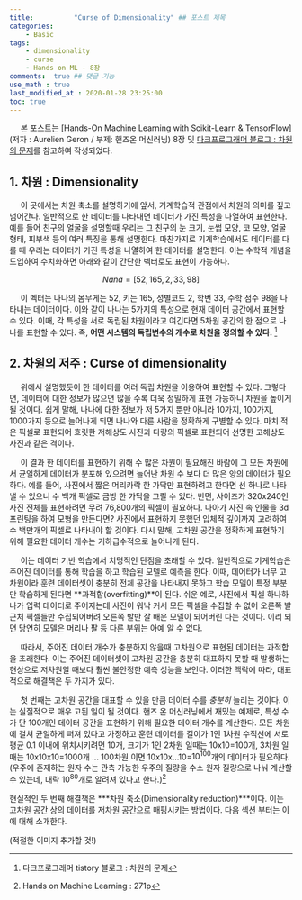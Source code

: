 ```yaml
---
title:          "Curse of Dimensionality" ## 포스트 제목
categories:       
    - Basic
tags:           
    - dimensionality
    - curse
    - Hands on ML - 8장
comments:  true ## 댓글 기능
use_math : true
last_modified_at : 2020-01-28 23:25:00
toc: true
---
```


&nbsp;&nbsp;&nbsp;&nbsp; 본 포스트는 [Hands-On Machine Learning with Scikit-Learn & TensorFlow] (저자 : Aurelien Geron / 부제: 핸즈온 머신러닝) 8장 및 [다크프로그래머 블로그 : 차원의 문제](https://darkpgmr.tistory.com/145)를 참고하여 작성되었다.

## 1. 차원 : Dimensionality

   &nbsp;&nbsp;&nbsp;&nbsp; 이 곳에서는 차원 축소를 설명하기에 앞서, 기계학습적 관점에서 차원의 의미를 짚고 넘어간다. 일반적으로 한 데이터를 나타내면 데이터가 가진 특성을 나열하여 표현한다. 예를 들어 친구의 얼굴을 설명할때 우리는 그 친구의 눈 크기, 눈썹 모양, 코 모양, 얼굴 형태, 피부색 등의 여러 특징을 통해 설명한다. 마찬가지로 기계학습에서도 데이터를 다룰 때 우리는 데이터가 가진 특성을 나열하여 한 데이터를 설명한다. 이는 수학적 개념을 도입하여 수치화하면 아래와 같이 간단한 벡터로도 표현이 가능하다.

   $$ Nana = [52, 165, 2, 33, 98] $$

   &nbsp;&nbsp;&nbsp;&nbsp; 이 벡터는 나나의 몸무게는 52, 키는 165, 성별코드 2, 학번 33, 수학 점수 98을 나타내는 데이터이다. 이와 같이 나나는 5가지의 특성으로 현재 데이터 공간에서 표현할 수 있다. 이때, 각 특성을 서로 독립된 차원이라고 여긴다면 5차원 공간의 한 점으로 나나를 표현할 수 있다. 즉, **어떤 시스템의 독립변수의 개수로 차원을 정의할 수 있다.** [^1] 

## 2. 차원의 저주 : Curse of dimensionality

   &nbsp;&nbsp;&nbsp;&nbsp; 위에서 설명했듯이 한 데이터를 여러 독립 차원을 이용하여 표현할 수 있다. 그렇다면, 데이터에 대한 정보가 많으면 많을 수록 더욱 정밀하게 표현 가능하니 차원을 높이게 될 것이다. 쉽게 말해, 나나에 대한 정보가 저 5가지 뿐만 아니라 10가지, 100가지, 1000가지 등으로 늘어나게 되면 나나와 다른 사람을 정확하게 구별할 수 있다. 마치 적은 픽셀로 표현되어 흐릿한 저해상도 사진과 다량의 픽셀로 표현되어 선명한 고해상도 사진과 같은 격이다.

   &nbsp;&nbsp;&nbsp;&nbsp; 이 결과 한 데이터를 표현하기 위해 수 많은 차원이 필요해진 바람에 그 모든 차원에서 균일하게 데이터가 분포해 있으려면 늘어난 차원 수 보다 더 많은 양의 데이터가 필요하다. 예를 들어, 사진에서 짧은 머리카락 한 가닥만 표현하려고 한다면 선 하나로 나타낼 수 있으니 수 백개 픽셀로 금방 한 가닥을 그릴 수 있다. 반면, 사이즈가 320x240인 사진 전체를 표현하려면 무려 76,800개의 픽셀이 필요하다. 나아가 사진 속 인물을 3d 프린팅을 하여 모형을 만든다면? 사진에서 표현하지 못했던 입체적 깊이까지 고려하여 수 백만개의 픽셀로 나타내야 할 것이다. 다시 말해, 고차원 공간을 정확하게 표현하기 위해 필요한 데이터 개수는 기하급수적으로 늘어나게 된다.       
   
   &nbsp;&nbsp;&nbsp;&nbsp; 이는 데이터 기반 학습에서 치명적인 단점을 초래할 수 있다. 일반적으로 기계학습은 주어진 데이터를 통해 학습을 하고 학습된 모델로 예측을 한다. 이때, 데어터가 너무 고차원이라 훈련 데이터셋이 충분히 전체 공간을 나타내지 못하고 학습 모델이 특정 부분만 학습하게 된다면 **과적합(overfitting)**이 된다. 쉬운 예로, 사진에서 픽셀 하나하나가 입력 데이터로 주어지는데 사진이 워낙 커서 모든 픽셀을 수집할 수 없어 오른쪽 발 근처 픽셀들만 수집되어버려 오른쪽 발만 잘 배운 모델이 되어버린 다는 것이다. 이리 되면 당연히 모델은 머리나 팔 등 다른 부위는 아예 알 수 없다.

   &nbsp;&nbsp;&nbsp;&nbsp; 따라서, 주어진 데이터 개수가 충분하지 않을때 고차원으로 표현된 데이터는 과적합을 초래한다. 이는 주어진 데이터셋이 고차원 공간을 충분히 대표하지 못할 때 발생하는 현상으로 저차원일 때보다 훨씬 불안정한 예측 성능을 보인다. 이러한 맥락에 따라, 대표적으로 해결책은 두 가지가 있다. 
   
   &nbsp;&nbsp;&nbsp;&nbsp; 첫 번째는 고차원 공간을 대표할 수 있을 만큼 데이터 수를 *충분히* 늘리는 것이다. 이는 실질적으로 매우 고된 일이 될 것이다. 핸즈 온 머신러닝에서 재밌는 예제로, 특성 수가 단 100개인 데이터 공간을 표현하기 위해 필요한 데이터 개수를 계산한다. 모든 차원에 걸쳐 균일하게 퍼져 있다고 가정하고 훈련 데이터를 길이가 1인 1차원 수직선에 서로 평균 0.1 이내에 위치시키려면 10개, 크기가 1인 2차원 일때는 10x10=100개, 3차원 일때는 10x10x10=1000개 ... 100차원 이면 10x10x...10=$10^{100}$개의 데이터가 필요하다. (우주에 존재하는 원자 수는 관측 가능한 우주의 질량을 수소 원자 질량으로 나눠 계산할 수 있는데, 대략 $10^{80}$개로 알려져 있다고 한다.)[^2]

   현실적인 두 번째 해결책은 ***차원 축소(Dimensionality reduction)***이다. 이는 고차원 공간 상의 데이터를 저차원 공간으로 매핑시키는 방법이다. 다음 섹션 부터는 이에 대해 소개한다.   

[^1]:다크프로그래머 tistory 블로그 : 차원의 문제 
[^2]:Hands on Machine Learning : 271p

(적절한 이미지 추가할 것!)

